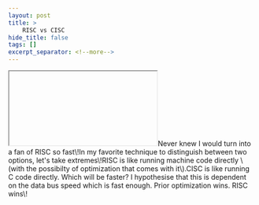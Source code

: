 ```yaml
---
layout: post
title: >
    RISC vs CISC
hide_title: false
tags: []
excerpt_separator: <!--more-->
---
```

<iframe></iframe>Never knew I would turn into a fan of RISC so fast\!In my favorite technique to distinguish between two options, let's take extremes\!RISC is like running machine code directly \(with the possibilty of optimization that comes with it\).CISC is like running C code directly. Which will be faster? I hypothesise that this is dependent on the data bus speed which is fast enough. Prior optimization wins. RISC wins\!